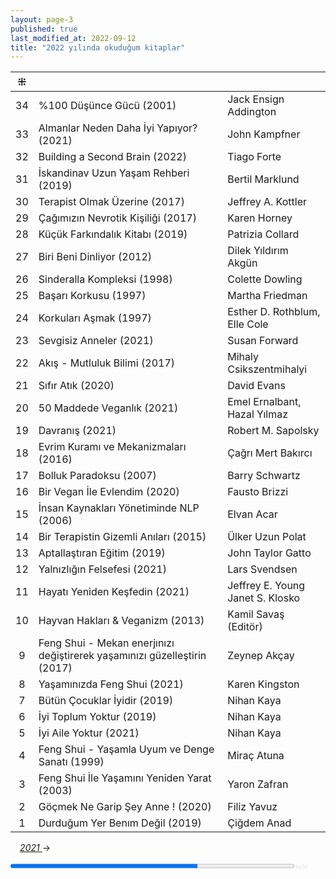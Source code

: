 ```yaml
---
layout: page-3
published: true
last_modified_at: 2022-09-12
title: "2022 yılında okuduğum kitaplar"  
---
```


| ⁜ |  |  |
|:---:|:---- |:---- |
| 34 | %100 Düşünce Gücü (2001) | Jack Ensign Addington |
| 33 | Almanlar Neden Daha İyi Yapıyor? (2021) | John Kampfner |
| 32 | Building a Second Brain (2022) | Tiago Forte |
| 31 | İskandinav Uzun Yaşam Rehberi (2019) | Bertil Marklund |
| 30 | Terapist Olmak Üzerine (2017) | Jeffrey A. Kottler |
| 29 | Çağımızın Nevrotik Kişiliği (2017) | Karen Horney |
| 28 | Küçük Farkındalık Kitabı (2019) | Patrizia Collard |
| 27 | Biri Beni Dinliyor (2012) | Dilek Yıldırım Akgün |
| 26 | Sinderalla Kompleksi (1998) | Colette Dowling |
| 25 | Başarı Korkusu (1997) | Martha Friedman |
| 24 | Korkuları Aşmak (1997) | Esther D. Rothblum, <br /> Elle Cole |
| 23 | Sevgisiz Anneler (2021) | Susan Forward | 
| 22 | Akış - Mutluluk Bilimi  (2017) | Mihaly Csikszentmihalyi |
| 21 | Sıfır Atık (2020) | David Evans |
| 20 | 50 Maddede Veganlık (2021) | Emel Ernalbant, <br /> Hazal Yılmaz |
| 19 | Davranış (2021) | Robert M. Sapolsky |
| 18 | Evrim Kuramı ve Mekanizmaları (2016) | Çağrı Mert Bakırcı |
| 17 | Bolluk Paradoksu (2007) | Barry Schwartz |
| 16 | Bir Vegan İle Evlendim (2020) | Fausto Brizzi |
| 15 | İnsan Kaynakları Yönetiminde NLP (2006) | Elvan Acar  |
| 14 | Bir Terapistin Gizemli Anıları (2015) | Ülker Uzun Polat |
| 13 | Aptallaştıran Eğitim (2019) | John Taylor Gatto |
| 12 | Yalnızlığın Felsefesi (2021) | Lars Svendsen |
| 11 | Hayatı Yeniden Keşfedin (2021) |  Jeffrey E. Young <br /> Janet S. Klosko |
| 10 | Hayvan Hakları & Veganizm (2013) | Kamil Savaş (Editör) |
| 9 | Feng Shui - Mekan enerjınızı değiştirerek yaşamınızı güzelleştirin (2017) | Zeynep Akçay |
| 8 | Yaşamınızda Feng Shui (2021) | Karen Kingston |
| 7 | Bütün Çocuklar İyidir (2019) | Nihan Kaya |
| 6 | İyi Toplum Yoktur (2019) | Nihan Kaya |
| 5 | İyi Aile Yoktur (2021) | Nihan Kaya |
| 4 | Feng Shui - Yaşamla Uyum ve Denge Sanatı (1999) | Miraç Atuna |
| 3 | Feng Shui İle Yaşamını Yeniden Yarat (2003) | Yaron Zafran |
| 2 | Göçmek Ne Garip Şey Anne ! (2020) | Filiz Yavuz |
| 1 | Durduğum Yer Benım Değil (2019) | Çiğdem Anad |
  
<span class="link1" style="font-style: italic; padding-left: 3%;"><a href="/2021" title='2021'>2021 </a></span> &#8594;
  
<div><progress title="34/50" value="33" max="50" style="width: 90%;"></progress><span style="font-size: 50%; color: #dfdfdf; width: 5%" title="reading challenge 2022"> 34/50</span></div>
<div style="clear:both"></div>
